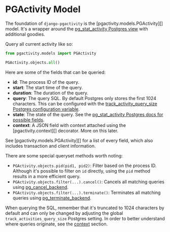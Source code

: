 # PGActivity Model

The foundation of `django-pgactivity` is the [pgactivity.models.PGActivity][] model. It's a wrapper around the [pg_stat_activity Postgres view](https://www.postgresql.org/docs/current/monitoring-stats.html#MONITORING-PG-STAT-ACTIVITY-VIEW) with additional goodies.

Query all current activity like so:

```python
from pgactivity.models import PGActivity

PGActivity.objects.all()
```

Here are some of the fields that can be queried:

* **id**: The process ID of the query.
* **start**: The start time of the query.
* **duration**: The duration of the query.
* **query**: The query SQL. By default Postgres only stores the first 1024 characters. This can be configured with the [track_activity_query_size Postgres configuration variable](https://www.postgresql.org/docs/current/runtime-config-statistics.html#GUC-TRACK-ACTIVITY-QUERY-SIZE).
* **state**: The state of the query. See the [pg_stat_activity Postgres docs for possible fields](https://www.postgresql.org/docs/current/monitoring-stats.html#MONITORING-PG-STAT-ACTIVITY-VIEW).
* **context**: A JSON field with context attached using the [pgactivity.context][] decorator. More on this later.

See [pgactivity.models.PGActivity][] for a list of every field, which also includes transaction and client information.

There are some special queryset methods worth noting:

* `PGActivity.objects.pid(pid1, pid2)`: Filter based on the process ID. Although it's possible to filter on `id` directly, using the `pid` method results in a more efficient query.
* `PGActivity.objects.filter(...).cancel()`: Cancels all matching queries using [pg_cancel_backend](https://www.postgresql.org/docs/9.3/functions-admin.html#FUNCTIONS-ADMIN-SIGNAL-TABLE).
* `PGActivity.objects.filter(...).terminate()`: Terminates all matching queries using [pg_terminate_backend](https://www.postgresql.org/docs/9.3/functions-admin.html#FUNCTIONS-ADMIN-SIGNAL-TABLE).

When querying the SQL, remember that it's truncated to 1024 characters by default and can only be changed by adjusting the global `track_activities_query_size` Postgres setting. In order to better understand where queries originate, see the [context](context.md) section.